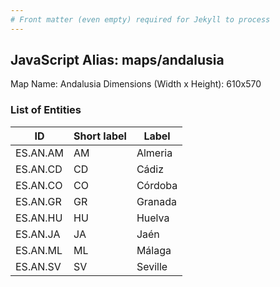 ```yaml
---
# Front matter (even empty) required for Jekyll to process
---
```


## JavaScript Alias: maps/andalusia

Map Name: Andalusia
Dimensions (Width x Height): 610x570

### List of Entities

| ID       | Short label | Label   |
| -------- | ----------- | ------- |
| ES.AN.AM | AM          | Almeria |
| ES.AN.CD | CD          | Cádiz   |
| ES.AN.CO | CO          | Córdoba |
| ES.AN.GR | GR          | Granada |
| ES.AN.HU | HU          | Huelva  |
| ES.AN.JA | JA          | Jaén    |
| ES.AN.ML | ML          | Málaga  |
| ES.AN.SV | SV          | Seville |
